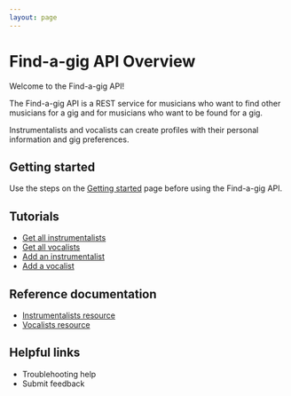 ```yaml
---
layout: page
---
```


# Find-a-gig API Overview

Welcome to the Find-a-gig API!

The Find-a-gig API is a REST service for musicians who want to find other musicians for a gig and for musicians who want to be found for a gig.

Instrumentalists and vocalists can create profiles with their personal information and gig preferences.

## Getting started

Use the steps on the [Getting started](getting-started.md) page before using the Find-a-gig API.

## Tutorials

* [Get all instrumentalists](../docs/api/inst-get-all-instrumentalists-by-id.md)
* [Get all vocalists](../docs/api/vocalists-get-all-vocalists.md)
* [Add an instrumentalist](../docs/tutorials/add-an-instrumentalist.md)
* [Add a vocalist](../docs/tutorials/add-a-vocalist.md)

## Reference documentation

* [Instrumentalists resource](../docs/api/instrumentalists.md)
* [Vocalists resource](../docs/api/vocalists.md)

## Helpful links

* Troublehooting help
* Submit feedback
